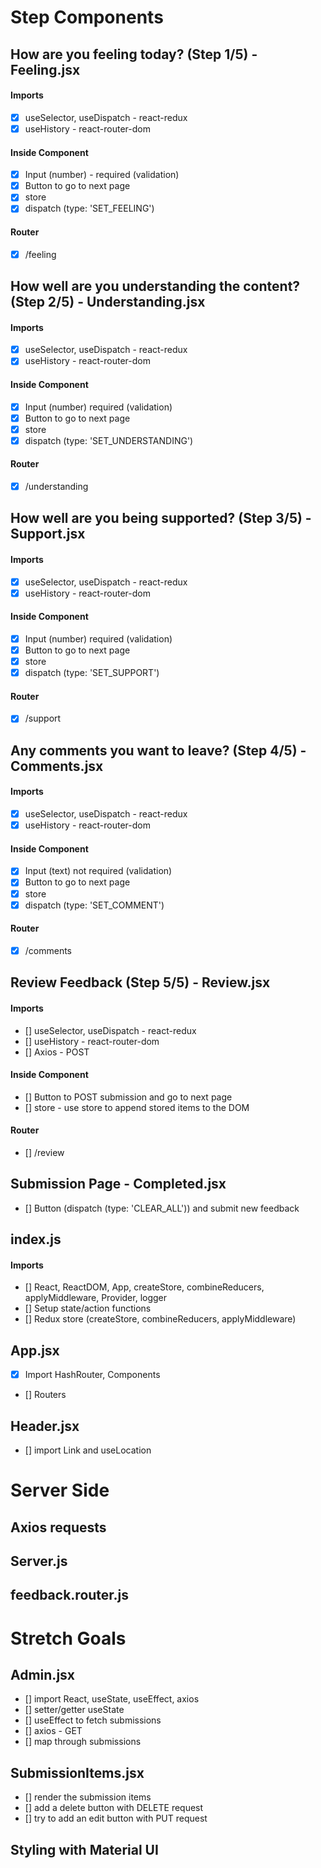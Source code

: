 # Step Components

## How are you feeling today? (Step 1/5) - Feeling.jsx

#### Imports

-   [x] useSelector, useDispatch - react-redux
-   [x] useHistory - react-router-dom

#### Inside Component

-   [x] Input (number) - required (validation)
-   [x] Button to go to next page
-   [x] store
-   [x] dispatch (type: 'SET_FEELING')

#### Router

-   [x] /feeling

## How well are you understanding the content? (Step 2/5) - Understanding.jsx

#### Imports

-   [x] useSelector, useDispatch - react-redux
-   [x] useHistory - react-router-dom

#### Inside Component

-   [x] Input (number) required (validation)
-   [x] Button to go to next page
-   [x] store
-   [x] dispatch (type: 'SET_UNDERSTANDING')

#### Router

-   [x] /understanding

## How well are you being supported? (Step 3/5) - Support.jsx

#### Imports

-   [x] useSelector, useDispatch - react-redux
-   [x] useHistory - react-router-dom

#### Inside Component

-   [x] Input (number) required (validation)
-   [x] Button to go to next page
-   [x] store
-   [x] dispatch (type: 'SET_SUPPORT')

#### Router

-   [x] /support

## Any comments you want to leave? (Step 4/5) - Comments.jsx

#### Imports

-   [x] useSelector, useDispatch - react-redux
-   [x] useHistory - react-router-dom

#### Inside Component

-   [x] Input (text) not required (validation)
-   [x] Button to go to next page
-   [x] store
-   [x] dispatch (type: 'SET_COMMENT')

#### Router

-   [x] /comments

## Review Feedback (Step 5/5) - Review.jsx

#### Imports

-   [] useSelector, useDispatch - react-redux
-   [] useHistory - react-router-dom
-   [] Axios - POST

#### Inside Component

-   [] Button to POST submission and go to next page
-   [] store - use store to append stored items to the DOM

#### Router

-   [] /review

## Submission Page - Completed.jsx

-   [] Button (dispatch (type: 'CLEAR_ALL')) and submit new feedback

## index.js

#### Imports

-   [] React, ReactDOM, App, createStore, combineReducers, applyMiddleware, Provider, logger
-   [] Setup state/action functions
-   [] Redux store (createStore, combineReducers, applyMiddleware)

## App.jsx

-   [x] Import HashRouter, Components
-   [] Routers

## Header.jsx

-   [] import Link and useLocation

# Server Side

## Axios requests

## Server.js

## feedback.router.js

# Stretch Goals

## Admin.jsx

-   [] import React, useState, useEffect, axios
-   [] setter/getter useState
-   [] useEffect to fetch submissions
-   [] axios - GET
-   [] map through submissions

## SubmissionItems.jsx

-   [] render the submission items
-   [] add a delete button with DELETE request
-   [] try to add an edit button with PUT request

## Styling with Material UI
